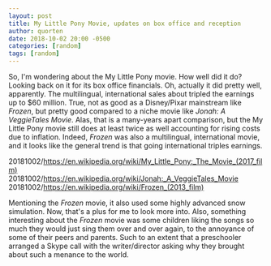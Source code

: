 ```yaml
---
layout: post
title: My Little Pony Movie, updates on box office and reception
author: quorten
date: 2018-10-02 20:00 -0500
categories: [random]
tags: [random]
---
```


So, I'm wondering about the My Little Pony movie.  How well did it do?
Looking back on it for its box office financials.  Oh, actually it did
pretty well, apparently.  The multilingual, international sales about
tripled the earnings up to $60 million.  True, not as good as a
Disney/Pixar mainstream like _Frozen_, but pretty good compared to a
niche movie like _Jonah: A VeggieTales Movie_.  Alas, that is a
many-years apart comparison, but the My Little Pony movie still does
at least twice as well accounting for rising costs due to inflation.
Indeed, _Frozen_ was also a multilingual, international movie, and it
looks like the general trend is that going international triples
earnings.

20181002/https://en.wikipedia.org/wiki/My_Little_Pony:_The_Movie_(2017_film)  
20181002/https://en.wikipedia.org/wiki/Jonah:_A_VeggieTales_Movie  
20181002/https://en.wikipedia.org/wiki/Frozen_(2013_film)

Mentioning the _Frozen_ movie, it also used some highly advanced snow
simulation.  Now, that's a plus for me to look more into.  Also,
something interesting about the _Frozen_ movie was some children
liking the songs so much they would just sing them over and over
again, to the annoyance of some of their peers and parents.  Such to
an extent that a preschooler arranged a Skype call with the
writer/director asking why they brought about such a menance to the
world.
